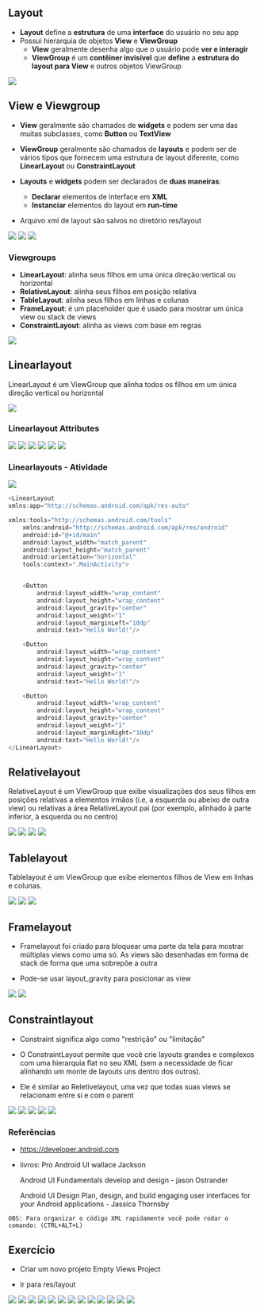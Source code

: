 ## Layout

- **Layout** define a **estrutura** de uma **interface** do usuário no seu app
- Possui hierarquia de objetos **View** e **ViewGroup**
  - **View** geralmente desenha algo que o usuário pode **ver e interagir**
  - **ViewGroup** é um **contêiner invisível** que **define** a **estrutura do layout para View** e outros objetos ViewGroup

<img src=".assets/35.jpg">
 
## View e Viewgroup

- **View** geralmente são chamados de **widgets** e podem ser uma das muitas subclasses, como **Button** ou **TextView**

- **ViewGroup** geralmente são chamados de **layouts** e podem ser de vários tipos que fornecem uma estrutura de layout diferente, como **LinearLayout** ou **ConstraintLayout**

- **Layouts** e **widgets** podem ser declarados de **duas maneiras**:
  - **Declarar** elementos de interface em **XML**
  - **Instanciar** elementos do layout em **run-time**
 
- Arquivo xml de layout são salvos no diretório res/layout

<img src=".assets/36.jpg">

<img src=".assets/37.jpg">

<img src=".assets/38.jpg">

### Viewgroups

- **LinearLayout**: alinha seus filhos em uma única direção:vertical ou horizontal
- **RelativeLayout**: alinha seus filhos em posição relativa
- **TableLayout**: alinha seus filhos em linhas e colunas
- **FrameLayout**: é um placeholder que é usado para mostrar um única view ou stack de views
- **ConstraintLayout**: alinha as views com base em regras

<img src=".assets/39.jpg">

## Linearlayout

LinearLayout é um ViewGroup que alinha todos os filhos em um única direção vertical ou horizontal

<img src=".assets/40.jpg">

### Linearlayout Attributes

<img src=".assets/41.jpg">

<img src=".assets/42.jpg">

<img src=".assets/43.jpg">

<img src=".assets/44.jpg">

<img src=".assets/45.jpg">

<img src=".assets/46.jpg">

### Linearlayouts - Atividade

<img src=".assets/47.jpg">

```kotlin
<LinearLayout
xmlns:app="http://schemas.android.com/apk/res-auto"

xmlns:tools="http://schemas.android.com/tools"
    xmlns:android="http://schemas.android.com/apk/res/android"
    android:id="@+id/main"
    android:layout_width="match_parent"
    android:layout_height="match_parent"
    android:orientation="horizontal"
    tools:context=".MainActivity">


    <Button
        android:layout_width="wrap_content"
        android:layout_height="wrap_content"
        android:layout_gravity="center"
        android:layout_weight="1"
        android:layout_marginLeft="10dp"
        android:text="Hello World!"/>

    <Button
        android:layout_width="wrap_content"
        android:layout_height="wrap_content"
        android:layout_gravity="center"
        android:layout_weight="1"
        android:text="Hello World!"/>

    <Button
        android:layout_width="wrap_content"
        android:layout_height="wrap_content"
        android:layout_gravity="center"
        android:layout_weight="1"
        android:layout_marginRight="10dp"
        android:text="Hello World!"/>
</LinearLayout>
```

## Relativelayout

RelativeLayout é um ViewGroup que exibe visualizações dos seus filhos em posições relativas a elementos irmãos (i.e, a esquerda ou abeixo de outra view) ou relativas a área RelativeLayout pai (por exemplo, alinhado à parte inferior, à esquerda ou no centro)

<img src=".assets/48.jpg">

<img src=".assets/49.jpg">

<img src=".assets/50.jpg">

<img src=".assets/51.jpg">

## Tablelayout

Tablelayout é um ViewGroup que exibe elementos filhos de View em linhas e colunas.

<img src=".assets/52.jpg">

<img src=".assets/53.jpg">

<img src=".assets/54.jpg">

## Framelayout

- Framelayout foi criado para bloquear uma parte da tela para mostrar múltiplas views como uma só. As views são desenhadas em forma de stack de forma que uma sobrepõe a outra

- Pode-se usar layout_gravity para posicionar as view

<img src=".assets/55.jpg">

<img src=".assets/56.jpg">

## Constraintlayout

- Constraint significa algo como "restrição" ou "limitação"

- O ConstraintLayout permite que você crie layouts grandes e complexos com uma hierarquia flat no seu XML (sem a necessidade de ficar alinhando um monte de layouts uns dentro dos outros).

- Ele é similar ao Reletivelayout, uma vez que todas suas views se relacionam entre si e com o parent

<img src=".assets/57.jpg">

<img src=".assets/58.jpg">

<img src=".assets/59.jpg">

<img src=".assets/60.jpg">

<img src=".assets/61.jpg">

### Referências

- https://developer.android.com
- livros:
  Pro Android UI wallace Jackson

  Android UI Fundamentals develop and design - jason Ostrander

  Android UI Design Plan, design, and build engaging user interfaces for your Android applications - Jassica Thornsby


```
OBS: Para organizar o código XML rapidamente você pode rodar o comando: (CTRL+ALT+L)

```

## Exercício

- Criar um novo projeto Empty Views Project

- Ir para res/layout


<img src=".assets/62.jpg">

<img src=".assets/63.jpg">

<img src=".assets/64.jpg">

<img src=".assets/65.jpg">

<img src=".assets/66.jpg">

<img src=".assets/67.jpg">

<img src=".assets/68.jpg">

<img src=".assets/69.jpg">

<img src=".assets/70.jpg">

<img src=".assets/71.jpg">

<img src=".assets/72.jpg">

<img src=".assets/73.jpg">

<img src=".assets/74.jpg">

